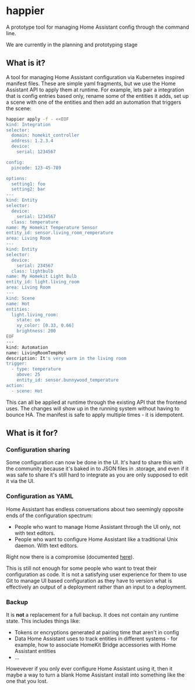 # happier
A prototype tool for managing Home Assistant config through the command line.

We are currently in the planning and prototyping stage

## What is it?

A tool for managing Home Assistant configuration via Kubernetes inspired manifest files. These are simple yaml fragments, but we use the Home Assistant API to apply them at runtime. For example, lets pair a integration that is config entries based only, rename some of the entities it adds, set up a scene with one of the entities and then add an automation that triggers the scene:

```bash
happier apply -f - <<EOF
kind: Integration
selector:
  domain: homekit_controller
  address: 1.2.3.4
  device:
    serial: 1234567

config:
  pincode: 123-45-789

options:
  setting1: foo
  setting2: bar
---
kind: Entity
selector:
  device:
    serial: 1234567
  class: temperature
name: My Homekit Temperature Sensor
entity_id: sensor.living_room_remperature
area: Living Room
---
kind: Entity
selector:
  device:
    serial: 234567
  class: lightbulb
name: My Homekit Light Bulb
entity_id: light.living_room
area: Living Room
---
kind: Scene
name: Hot
entities:
  light.living_room:
    state: on
    xy_color: [0.33, 0.66]
    brightness: 200
EOF
---
kind: Automation
name: LivingRoomTempHot
description: It's very warm in the living room
trigger:
  - type: temperature
    above: 25
    entity_id: sensor.bunnywood_temperature
action:
  - scene: Hot
```

This can all be applied at runtime through the existing API that the frontend uses. The changes will show up in the running system without having to bounce HA. The manifest is safe to apply multiple times - it is idempotent.

## What is it for?

### Configuration sharing

Some configuration can now be done in the UI. It's hard to share this with the community because it's baked in to JSON files in .storage, and even if it was safe to share it's still hard to integrate as you are only supposed to edit it via the UI.

### Configuration as YAML

Home Assistant has endless conversations about two seemingly opposite ends of the configuration spectrum:

 * People who want to manage Home Assistant through the UI only, not with text editors.
 * People who want to configure Home Assistant like a traditional Unix daemon. With text editors.

Right now there is a compromise (documented [here](https://github.com/home-assistant/architecture/blob/master/adr/0010-integration-configuration.md)).

This is still not enough for some people who want to treat their configuration as code. It is not a satisfying user experience for them to use Git to manage UI based configuration as they have to version what is effectively an output of a deployment rather than an input to a deployment.

### Backup

It is **not** a replacement for a full backup. It does not contain any runtime state. This includes things like:

 * Tokens or encryptions generated at pairing time that aren't in config
 * Data Home Assistant uses to track entities in different systems - for example, how to associate HomeKit Bridge accessories with Home Assistant entities
  * ...

Howevever if you only ever configure Home Assistant using it, then it maybe a way to turn a blank Home Assistant install into something like the one that you lost.
